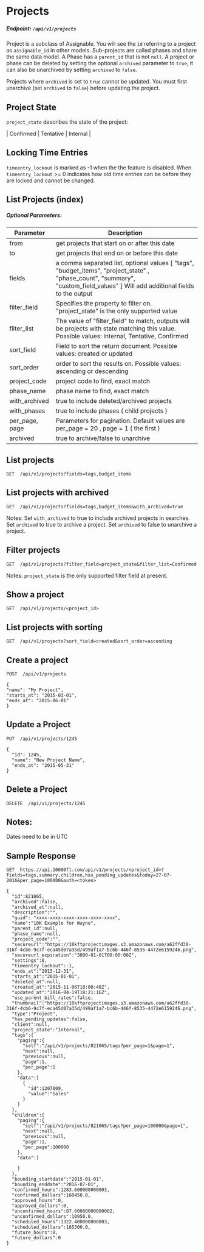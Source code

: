 # Projects

##### Endpoint: `/api/v1/projects`

Project is a subclass of Assignable. You will see the `id` referring to a project as `assignable_id` in other models. Sub-projects are called phases and share the same data model. A Phase has a `parent_id` that is not `null`. A project or phase can be deleted by setting the optional `archived` parameter to `true`, it can also be unarchived by setting `archived` to `false`.

Projects where `archived` is set to `true` cannot be updated. You must first unarchive (set `archived` to `false`) before updating the project.

## Project State

`project_state` describes the state of the project:

| Confirmed | Tentative | Internal |

## Locking Time Entries

`timeentry_lockout` is marked as -1 when the the feature is disabled. When `timeentry_lockout` >= 0 indicates how old time entries can be before they are locked and cannot be changed.

## List Projects (index)

##### Optional Parameters:

| **Parameter** | **Description** |
| ------------- | --------------- |
| from | get projects that start on or after this date |
| to | get projects that end on or before this date |
| fields | a comma separated list, optional values [ "tags", "budget_items", "project_state" , "phase_count", "summary", "custom_field_values" ] Will add additional fields to the output |
| filter_field | Specifies the property to filter on. "project_state" is the only supported value |
| filter_list | The value of "filter_field" to match, outputs will be projects with state matching this value. Possible values: Internal, Tentative, Confirmed |
| sort_field | Field to sort the return document. Possible values: created or updated |
| sort_order | order to sort the results on. Possible values: ascending or descending |
| project_code | project code to find, exact match |
| phase_name | phase name to find, exact match |
| with_archived | true to include deleted/archived projects |
| with_phases | true to include phases ( child projects ) |
| per_page, page | Parameters for pagination. Default values are per_page = 20 , page = 1 ( the first )|
| archived | true to archive/false to unarchive |

## List projects

```
GET  /api/v1/projects?fields=tags,budget_items
```

## List projects with archived
```
GET  /api/v1/projects?fields=tags,budget_items&with_archived=true
```

Notes: Set `with_archived` to true to include archived projects in searches. Set `archived` to true to archive a project. Set `archived` to false to unarchive a project.

## Filter projects

```
GET  /api/v1/projects?filter_field=project_state&filter_list=Confirmed
```

Notes: `project_state` is the only supported filter field at present.

## Show a project

```
GET  /api/v1/projects/<project_id>
```

## List projects with sorting

```
GET  /api/v1/projects?sort_field=created&sort_order=ascending
```

## Create a project

```
POST  /api/v1/projects

{
"name": "My Project",
"starts_at": "2015-03-01",
"ends_at": "2015-06-01"
}
```

## Update a Project

```
PUT  /api/v1/projects/1245

{
  "id": 1245,
  "name": "New Project Name",
  "ends_at": "2015-05-31"
}
```

## Delete a Project

```
DELETE  /api/v1/projects/1245
```

## Notes:

Dates need to be in UTC

## Sample Response

```
GET  https://api.10000ft.com/api/v1/projects/<project_id>?fields=tags,summary,children,has_pending_updates&today=27-07-2016&per_page=100000&auth=<token>
```

```
{  
  "id":821065,
  "archived":false,
  "archived_at":null,
  "description":"",
  "guid": "xxxx-xxxx-xxxx-xxxx-xxxx-xxxx",
  "name":"10K Example for Wayne",
  "parent_id":null,
  "phase_name":null,
  "project_code":"",
  "secureurl":"https://10kftprojectimages.s3.amazonaws.com/a62ffd30-316f-4cb6-9c7f-eca45d07a35d/499af1a7-bc6b-446f-8535-4472e6159246.png",
  "secureurl_expiration":"3000-01-01T00:00:00Z",
  "settings":0,
  "timeentry_lockout":-1,
  "ends_at":"2015-12-31",
  "starts_at":"2015-01-01",
  "deleted_at":null,
  "created_at":"2015-11-06T18:00:40Z",
  "updated_at":"2016-04-19T18:21:16Z",
  "use_parent_bill_rates":false,
  "thumbnail":"https://10kftprojectimages.s3.amazonaws.com/a62ffd30-316f-4cb6-9c7f-eca45d07a35d/499af1a7-bc6b-446f-8535-4472e6159246.png",
  "type":"Project",
  "has_pending_updates":false,
  "client":null,
  "project_state":"Internal",
  "tags":{  
    "paging":{  
      "self":"/api/v1/projects/821065/tags?per_page=1&page=1",
      "next":null,
      "previous":null,
      "page":1,
      "per_page":1
    },
    "data":[  
      {  
        "id":1207009,
        "value":"Sales"
      }
    ]
  },
  "children":{  
    "paging":{  
      "self":"/api/v1/projects/821065/tags?per_page=100000&page=1",
      "next":null,
      "previous":null,
      "page":1,
      "per_page":100000
    },
    "data":[  

    ]
  },
  "bounding_startdate":"2015-01-01",
  "bounding_enddate":"2016-07-01",
  "confirmed_hours":1283.600000000003,
  "confirmed_dollars":160450.0,
  "approved_hours":0,
  "approved_dollars":0,
  "unconfirmed_hours":87.60000000000002,
  "unconfirmed_dollars":10950.0,
  "scheduled_hours":1322.400000000003,
  "scheduled_dollars":165300.0,
  "future_hours":0,
  "future_dollars":0
}
```
